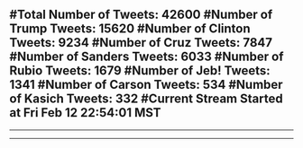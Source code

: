 #Total Number of Tweets: 42600 
#Number of Trump Tweets: 15620
#Number of Clinton Tweets: 9234
#Number of Cruz Tweets: 7847
#Number of Sanders Tweets: 6033
#Number of Rubio Tweets: 1679
#Number of Jeb! Tweets: 1341
#Number of Carson Tweets: 534
#Number of Kasich Tweets: 332
#Current Stream Started at Fri Feb 12 22:54:01 MST
---
---
---
